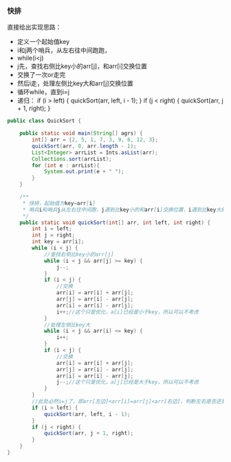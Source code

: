 ### 快排
直接给出实现思路：
- 定义一个起始值key
- i和j两个哨兵，从左右往中间跑跑，
- while(i<j)
- j先，查找右侧比key小的arr[j]，和arr[i]交换位置
- 交换了一次or走完
- 然后i走，处理左侧比key大和arr[j]交换位置
- 循环while，直到i=j
- 递归：
        if (i > left) {
            quickSort(arr, left, i - 1);
        }
        if (j < right) {
            quickSort(arr, j + 1, right);
        }

```java
public class QuickSort {

    public static void main(String[] agrs) {
        int[] arr = {2, 5, 1, 7, 3, 9, 6, 12, 3};
        quickSort(arr, 0, arr.length - 1);
        List<Integer> arrList = Ints.asList(arr);
        Collections.sort(arrList);
        for (int e : arrList){
            System.out.print(e + " ");
        }
    }

    /**
     * 快排，起始值为key=arr[i]
     * 哨兵i和哨兵j从左右往中间跑，j遇到比key小的和arr[i]交换位置，i遇到比key大的和arr[j]交换位置
     */
    public static void quickSort(int[] arr, int left, int right) {
        int i = left;
        int j = right;
        int key = arr[i];
        while (i < j) {
            //查找右侧比key小的arr[j]
            while (i < j && arr[j] >= key) {
                j--;
            }
            if (i < j) {
                //交换
                arr[i] = arr[i] + arr[j];
                arr[j] = arr[i] - arr[j];
                arr[i] = arr[i] - arr[j];
                i++;//这个只是优化，a[i]已经是小于key，所以可以不考虑
            }
            //处理左侧比key大
            while (i < j && arr[i] <= key) {
                i++;
            }
            if (i < j) {
                //交换
                arr[i] = arr[i] + arr[j];
                arr[j] = arr[i] - arr[j];
                arr[i] = arr[i] - arr[j];
                j--;//这个只是优化，a[j]已经是大于key，所以可以不考虑
            }
        }
        //此处必然i=j了，即arr[左边]<arr[i]=arr[j]<arr[右边]，判断左右是否还需要比较
        if (i > left) {
            quickSort(arr, left, i - 1);
        }
        if (j < right) {
            quickSort(arr, j + 1, right);
        }
    }
}
```
